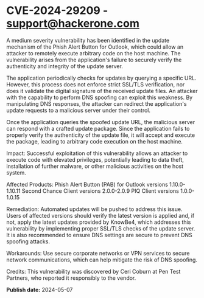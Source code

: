 # CVE-2024-29209 - support@hackerone.com

A medium severity vulnerability has been identified in the update mechanism of the Phish Alert Button for Outlook, which could allow an attacker to remotely execute arbitrary code on the host machine. The vulnerability arises from the application's failure to securely verify the authenticity and integrity of the update server.

The application periodically checks for updates by querying a specific URL. However, this process does not enforce strict SSL/TLS verification, nor does it validate the digital signature of the received update files. An attacker with the capability to perform DNS spoofing can exploit this weakness. By manipulating DNS responses, the attacker can redirect the application's update requests to a malicious server under their control.

Once the application queries the spoofed update URL, the malicious server can respond with a crafted update package. Since the application fails to properly verify the authenticity of the update file, it will accept and execute the package, leading to arbitrary code execution on the host machine.

Impact:
Successful exploitation of this vulnerability allows an attacker to execute code with elevated privileges, potentially leading to data theft, installation of further malware, or other malicious activities on the host system.

Affected Products:
Phish Alert Button (PAB) for Outlook versions 1.10.0-1.10.11
Second Chance Client versions 2.0.0-2.0.9
PIQ Client versions 1.0.0-1.0.15

Remediation:
Automated updates will be pushed to address this issue. Users of affected versions should verify the latest version is applied and, if not, apply the latest updates provided by KnowBe4, which addresses this vulnerability by implementing proper SSL/TLS checks of the update server. It is also recommended to ensure DNS settings are secure to prevent DNS spoofing attacks.

Workarounds:
Use secure corporate networks or VPN services to secure network communications, which can help mitigate the risk of DNS spoofing.

Credits:
This vulnerability was discovered by Ceri Coburn at Pen Test Partners, who reported it responsibly to the vendor.

**Publish date:** 2024-05-07
